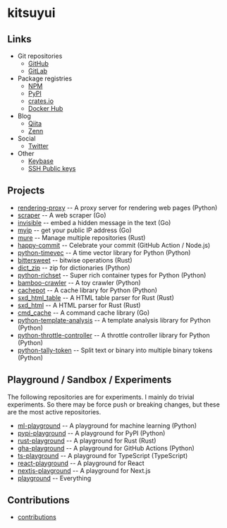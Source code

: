 # kitsuyui

## Links

- Git repositories
  - [GitHub](https://github.com/kitsuyui/)
  - [GitLab](https://gitlab.com/kitsuyui)
- Package registries
  - [NPM](https://www.npmjs.com/~kitsuyui)
  - [PyPI](https://pypi.org/user/kitsuyui/)
  - [crates.io](https://crates.io/users/kitsuyui)
  - [Docker Hub](https://hub.docker.com/r/kitsuyui/)
- Blog
  - [Qiita](https://qiita.com/kitsuyui)
  - [Zenn](https://zenn.dev/kitsuyui)
- Social
  - [Twitter](https://twitter.com/kitsuyui)
- Other
  - [Keybase](https://keybase.io/kitsuyui/)
  - [SSH Public keys](https://github.com/kitsuyui.keys)

## Projects

- [rendering-proxy](https://github.com/kitsuyui/rendering-proxy) -- A proxy server for rendering web pages (Python)
- [scraper](https://github.com/kitsuyui/scraper) -- A web scraper (Go)
- [invisible](https://github.com/kitsuyui/invisible) -- embed a hidden message in the text (Go)
- [myip](https://github.com/kitsuyui/myip) -- get your public IP address (Go)
- [mure](https://github.com/kitsuyui/mure) -- Manage multiple repositories (Rust)
- [happy-commit](https://github.com/kitsuyui/happy-commit) -- Celebrate your commit (GitHub Action / Node.js)
- [python-timevec](https://github.com/kitsuyui/python-timevec) -- A time vector library for Python (Python)
- [bittersweet](https://github.com/kitsuyui/bittersweet) -- bitwise operations (Rust)
- [dict_zip](https://github.com/kitsuyui/dict_zip) -- zip for dictionaries (Python)
- [python-richset](https://github.com/kitsuyui/python-richset) -- Super rich container types for Python (Python)
- [bamboo-crawler](https://github.com/kitsuyui/bamboo-crawler) -- A toy crawler (Python)
- [cachepot](https://github.com/kitsuyui/cachepot) -- A cache library for Python (Python)
- [sxd_html_table](https://github.com/kitsuyui/sxd_html_table) -- A HTML table parser for Rust (Rust)
- [sxd_html](https://github.com/kitsuyui/sxd_html) -- A HTML parser for Rust (Rust)
- [cmd_cache](https://github.com/kitsuyui/cmd_cache) -- A command cache library (Go)
- [python-template-analysis](https://github.com/kitsuyui/python-template-analysis) -- A template analysis library for Python (Python)
- [python-throttle-controller](https://github.com/kitsuyui/python-throttle-controller) -- A throttle controller library for Python (Python)
- [python-tally-token](https://github.com/kitsuyui/python-tally-token) -- Split text or binary into multiple binary tokens (Python)

## Playground / Sandbox / Experiments

The following repositories are for experiments. I mainly do trivial experiments.
So there may be force push or breaking changes, but these are the most active repositories.

- [ml-playground](https://github.com/kitsuyui/ml-playground) -- A playground for machine learning (Python)
- [pypi-playground](https://github.com/kitsuyui/pypi-playground) -- A playground for PyPI (Python)
- [rust-playground](https://github.com/kitsuyui/rust-playground) -- A playground for Rust (Rust)
- [gha-playground](https://github.com/kitsuyui/gha-playground) -- A playground for GitHub Actions (Python)
- [ts-playground](https://github.com/kitsuyui/ts-playground) -- A playground for TypeScript (TypeScript)
- [react-playground](https://github.com/kitsuyui/react-playground) -- A playground for React
- [nextjs-playground](https://github.com/kitsuyui/nextjs-playground) -- A playground for Next.js
- [playground](https://github.com/kitsuyui/playground) -- Everything

## Contributions

- [contributions](/contributions.md)
